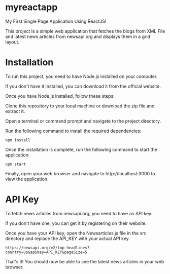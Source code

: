 # myreactapp

My First Single Page Application Using ReactJS!

This project is a simple web application that fetches the blogs from XML File and latest news articles from newsapi.org and displays them in a grid layout.

# Installation

To run this project, you need to have Node.js installed on your computer. 

If you don't have it installed, you can download it from the official website.

Once you have Node.js installed, follow these steps:

Clone this repository to your local machine or download the zip file and extract it.

Open a terminal or command prompt and navigate to the project directory.

Run the following command to install the required dependencies:

```npm install```

Once the installation is complete, run the following command to start the application:

```npm start```

Finally, open your web browser and navigate to http://localhost:3000 to view the application.

# API Key

To fetch news articles from newsapi.org, you need to have an API key. 

If you don't have one, you can get it by registering on their website.

Once you have your API key, open the Newsarticles.js file in the src directory and replace the API_KEY with your actual API key.

```https://newsapi.org/v2/top-headlines?country=us&apiKey=API_KEY&pageSize=5```

That's it! You should now be able to see the latest news articles in your web browser.
